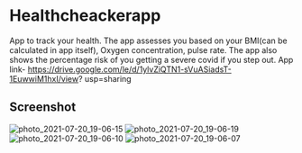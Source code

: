 # Healthcheackerapp

App to track your health. The app assesses you based on your BMI(can be calculated in app itself), Oxygen concentration, pulse rate.
The app also shows the percentage risk of you getting a severe covid if you step out.
App link- https://drive.google.com/le/d/1ylvZiQTN1-sVuASiadsT-1EuwwiM1hxI/view? usp=sharing

## Screenshot
![photo_2021-07-20_19-06-15](https://user-images.githubusercontent.com/86293067/126334459-bbc65479-c8a2-476a-916b-0d07b31df13a.jpg)
![photo_2021-07-20_19-06-19](https://user-images.githubusercontent.com/86293067/126334479-ff4657e6-b481-4aee-acb0-c0a9bb2106c3.jpg)
![photo_2021-07-20_19-06-10](https://user-images.githubusercontent.com/86293067/126334503-53603b1c-9b3e-4637-81ed-6ea60dbf6910.jpg)
![photo_2021-07-20_19-06-07](https://user-images.githubusercontent.com/86293067/126334517-c5903ce3-d522-4f2b-ba2e-af6093cd4b0f.jpg)

